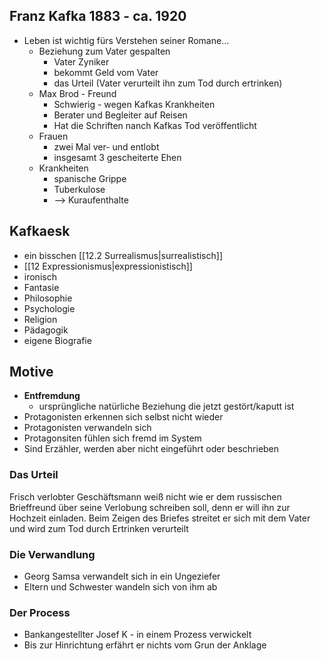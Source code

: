## Franz Kafka 1883 - ca. 1920
- Leben ist wichtig fürs Verstehen seiner Romane…
	- Beziehung zum Vater gespalten
		- Vater Zyniker
		- bekommt Geld vom Vater
		- das Urteil (Vater verurteilt ihn zum Tod durch ertrinken)
	- Max Brod - Freund
		- Schwierig - wegen Kafkas Krankheiten
		- Berater und Begleiter auf Reisen
		- Hat die Schriften nanch Kafkas Tod veröffentlicht
	- Frauen
		- zwei Mal ver- und entlobt
		- insgesamt 3 gescheiterte Ehen
	- Krankheiten
		- spanische Grippe
		- Tuberkulose
		- --> Kuraufenthalte

## Kafkaesk
-   ein bisschen [[12.2 Surrealismus|surrealistisch]]
-   [[12 Expressionismus|expressionistisch]]
-   ironisch
-   Fantasie
-   Philosophie
-   Psychologie
-   Religion
-   Pädagogik
-   eigene Biografie

## Motive
- __Entfremdung__
	- ursprüngliche natürliche Beziehung die jetzt gestört/kaputt ist
- Protagonisten erkennen sich selbst nicht wieder
- Protagonisten verwandeln sich
- Protagonsiten fühlen sich fremd im System
- Sind Erzähler, werden aber nicht eingeführt oder beschrieben

### Das Urteil
Frisch verlobter Geschäftsmann weiß nicht wie er dem russischen Brieffreund über seine Verlobung schreiben soll, denn er will ihn zur Hochzeit einladen. Beim Zeigen des Briefes streitet er sich mit dem Vater und wird zum Tod durch Ertrinken verurteilt

### Die Verwandlung
- Georg Samsa verwandelt sich in ein Ungeziefer
- Eltern und Schwester wandeln sich von ihm ab

### Der Process
- Bankangestellter Josef K - in einem Prozess verwickelt
- Bis zur Hinrichtung erfährt er nichts vom Grun der Anklage
